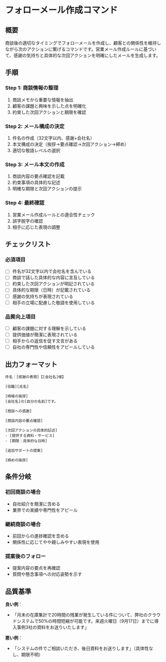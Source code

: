 # フォローメール作成コマンド

## 概要
商談後の適切なタイミングでフォローメールを作成し、顧客との関係性を維持しながら次のアクションに繋げるコマンドです。営業メール作成ルールに基づいて、感謝の気持ちと具体的な次回アクションを明確にしたメールを生成します。

## 手順

### Step 1: 商談情報の整理
1. 商談メモから重要な情報を抽出
2. 顧客の課題と興味を示した点を明確化
3. 約束した次回アクションと期限を確認

### Step 2: メール構成の決定
1. 件名の作成（32文字以内、感謝+会社名）
2. 本文構成の決定（挨拶→要点確認→次回アクション→締め）
3. 適切な敬語レベルの選択

### Step 3: メール本文の作成
1. 商談内容の要点確認を記載
2. 約束事項の具体的な記述
3. 明確な期限と次回アクションの提示

### Step 4: 最終確認
1. 営業メール作成ルールとの適合性チェック
2. 誤字脱字の確認
3. 相手に応じた表現の調整

## チェックリスト

### 必須項目
- [ ] 件名が32文字以内で会社名を含んでいる
- [ ] 商談で話した具体的な内容に言及している
- [ ] 約束した次回アクションが明記されている
- [ ] 具体的な期限（日時）が記載されている
- [ ] 感謝の気持ちが表現されている
- [ ] 相手の立場に配慮した敬語を使用している

### 品質向上項目
- [ ] 顧客の課題に対する理解を示している
- [ ] 提供価値が簡潔に表現されている
- [ ] 相手からの返信を促す文言がある
- [ ] 自社の専門性や信頼性をアピールしている

## 出力フォーマット

```
件名：[感謝の表現]【[会社名]様】

[役職][氏名]

[時候の挨拶]
[会社名]の[自分の名前]です。

[商談への感謝]

[商談内容の要点確認]

[次回アクションの具体的記述]
- [提供する資料・サービス]
- [期限：具体的な日時]

[追加サポートの提案]

[締めの挨拶]
```

## 条件分岐

### 初回商談の場合
- 自社紹介を簡潔に含める
- 業界での実績や専門性をアピール

### 継続商談の場合
- 前回からの進捗確認を含める
- 関係性に応じてやや親しみやすい表現を使用

### 提案後のフォロー
- 提案内容の要点を再確認
- 質問や懸念事項への対応姿勢を示す

## 品質基準

**良い例**：
- 「月末の在庫集計で20時間の残業が発生している件について、弊社のクラウドシステムで50%の時間短縮が可能です。来週火曜日（9月17日）までに導入事例3社の資料をお送りいたします」

**悪い例**：
- 「システムの件でご相談いただき、後日資料をお送りします」（具体性なし、期限不明）
